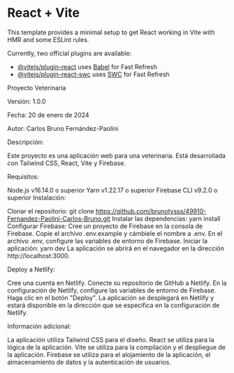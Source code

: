 # React + Vite

This template provides a minimal setup to get React working in Vite with HMR and some ESLint rules.

Currently, two official plugins are available:

- [@vitejs/plugin-react](https://github.com/vitejs/vite-plugin-react/blob/main/packages/plugin-react/README.md) uses [Babel](https://babeljs.io/) for Fast Refresh
- [@vitejs/plugin-react-swc](https://github.com/vitejs/vite-plugin-react-swc) uses [SWC](https://swc.rs/) for Fast Refresh



Proyecto Veterinaria

Versión: 1.0.0

Fecha: 20 de enero de 2024

Autor: Carlos Bruno Fernández-Paolini

Descripción:

Este proyecto es una aplicación web para una veterinaria. Está desarrollada con Tailwind CSS, React, Vite y Firebase.

Requisitos:

Node.js v16.14.0 o superior
Yarn v1.22.17 o superior
Firebase CLI v9.2.0 o superior
Instalación:

Clonar el repositorio:
git clone https://github.com/brunotysss/49910-Fernandez-Paolini-Carlos-Bruno.git
Instalar las dependencias:
yarn install
Configurar Firebase:
Cree un proyecto de Firebase en la consola de Firebase.
Copie el archivo .env.example y cámbiele el nombre a .env.
En el archivo .env, configure las variables de entorno de Firebase.
Iniciar la aplicación:
yarn dev
La aplicación se abrirá en el navegador en la dirección http://localhost:3000.

Deploy a Netlify:

Cree una cuenta en Netlify.
Conecte su repositorio de GitHub a Netlify.
En la configuración de Netlify, configure las variables de entorno de Firebase.
Haga clic en el botón "Deploy".
La aplicación se desplegará en Netlify y estará disponible en la dirección que se especifica en la configuración de Netlify.

Información adicional:

La aplicación utiliza Tailwind CSS para el diseño.
React se utiliza para la lógica de la aplicación.
Vite se utiliza para la compilación y el despliegue de la aplicación.
Firebase se utiliza para el alojamiento de la aplicación, el almacenamiento de datos y la autenticación de usuarios.
